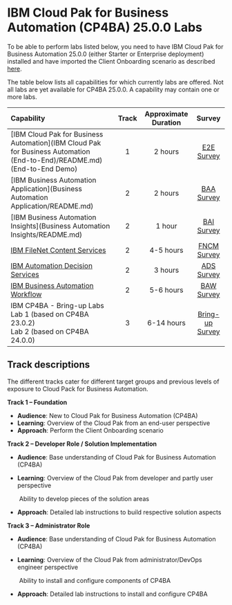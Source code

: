 # IBM Cloud Pak for Business Automation (CP4BA) 25.0.0 Labs

To be able to perform labs listed below, you need to have IBM Cloud Pak for Business Automation 25.0.0 (either Starter or Enterprise deployment) installed and have imported the Client Onboarding scenario as described [here](https://github.com/IBM/cp4ba-client-onboarding-scenario/blob/main/25.0.0).

The table below lists all capabilities for which currently labs are offered. Not all labs are yet available for CP4BA 25.0.0. A capability may contain one or more labs.

| Capability                                                   | Track | Approximate Duration | Survey |
| :----------------------------------------------------------- | :------------------: | :-----: | :-----: |
| [IBM Cloud Pak for Business Automation](IBM Cloud Pak for Business Automation (End-to-End)/README.md) (End-to-End Demo) |       1       |       2 hours        | <a href='https://www.surveymonkey.com/r/ba-dl-tech-jam-e2e' target = '_blank'>E2E Survey</a> |
| [IBM Business Automation Application](Business Automation Application/README.md) |      2      |      2 hours       | <a href='https://www.surveymonkey.com/r/ba-dl-tech-jam-baa' target = '_blank'>BAA Survey</a> |
| [IBM Business Automation Insights](Business Automation Insights/README.md) |        2        |        1 hour        | <a href=https://www.surveymonkey.com/r/ba-dl-tech-jam-bai target = '_blank'>BAI Survey</a> |
| [IBM FileNet Content Services](Content/README.md) |      2      |      4-5 hours       | <a href='https://www.surveymonkey.com/r/ba-dl-tech-jam-fncm' target = '_blank'>FNCM Survey</a> |
| [IBM Automation Decision Services](Decisions/README.md) |       2       |       3 hours        | <a href='https://www.surveymonkey.com/r/ba-dl-tech-jam-ads' target = '_blank'>ADS Survey</a> |
| [IBM Business Automation Workflow](Workflow/README.md) |      2      |      5-6 hours       | <a href='https://www.surveymonkey.com/r/ba-dl-tech-jam-baw' target = '_blank'>BAW Survey</a> |
| IBM CP4BA - Bring-up Labs<br />Lab 1 (based on CP4BA 23.0.2)<br />Lab 2 (based on CP4BA 24.0.0) | 3 | 6-14 hours | <a href='https://www.surveymonkey.com/r/ba-dl-tech-jam-bring-up' target = '_blank'>Bring-up Survey</a> |

## Track descriptions

The different tracks cater for different target groups and previous levels of exposure to Cloud Pack for Business Automation.

**Track 1 – Foundation**

- **Audience**: New to Cloud Pak for Business Automation (CP4BA)
- **Learning**: Overview of the Cloud Pak from an end-user perspective
- **Approach**: Perform the Client Onboarding scenario

**Track 2 – Developer Role / Solution Implementation**

- **Audience**: Base understanding of Cloud Pak for Business Automation (CP4BA)

- **Learning**: Overview of the Cloud Pak from developer and partly user perspective

  ​		   Ability to develop pieces of the solution areas

- **Approach**: Detailed lab instructions to build respective solution aspects

**Track 3 – Administrator Role**

- **Audience**: Base understanding of Cloud Pak for Business Automation (CP4BA)

- **Learning**: Overview of the Cloud Pak from administrator/DevOps engineer perspective

  ​	           Ability to install and configure components of CP4BA

- **Approach**: Detailed lab instructions to install and configure CP4BA
